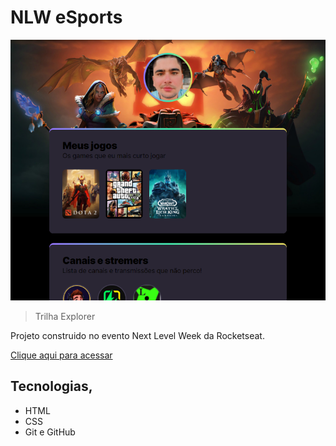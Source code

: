 # NLW eSports 

![preview](./.github/preview.png)

> Trilha Explorer

Projeto construido no evento Next Level Week da Rocketseat.

[Clique aqui para acessar](https://teavan123.github.io/PROJETO-NLW/)

## Tecnologias,


- HTML
- CSS
- Git e GitHub